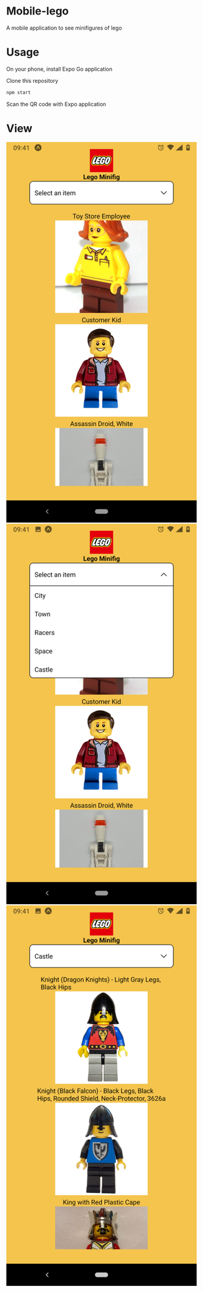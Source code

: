 # Mobile-lego

A mobile application to see minifigures of lego

# Usage

On your phone, install Expo Go application

Clone this repository
```bash
npm start
```

Scan the QR code with Expo application

# View

![homepage](images/hopa.png)
![select](images/select.png)
![castle](images/castle.png)
